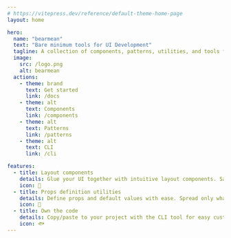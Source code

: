 ```yaml
---
# https://vitepress.dev/reference/default-theme-home-page
layout: home

hero:
  name: "bearmean"
  text: "Bare minimum tools for UI Development"
  tagline: A collection of components, patterns, utilities, and tools for building UIs and Design Systems.
  image:
    src: /logo.png
    alt: bearmean
  actions:
    - theme: brand
      text: Get started
      link: /docs
    - theme: alt
      text: Components
      link: /components
    - theme: alt
      text: Patterns
      link: /patterns
    - theme: alt
      text: CLI
      link: /cli

features:
  - title: Layout components
    details: Glue your UI together with intuitive layout components. Say goodbye to redundant Grid and Flexbox classes.
    icon: 🍯
  - title: Props definition utilities
    details: Define props and default values with ease. Spread only what you need to your components.
    icon: 🍃
  - title: Own the code
    details: Copy/paste to your project with the CLI tool for easy customization. Allow your users to do the same for your library.
    icon: 🐟
---
```


